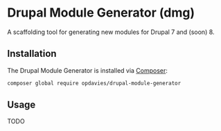 # Drupal Module Generator (dmg)

A scaffolding tool for generating new modules for Drupal 7 and (soon) 8.

## Installation

The Drupal Module Generator is installed via [Composer][]:

```bash
composer global require opdavies/drupal-module-generator
```

[composer]: https://getcomposer.org

## Usage

TODO
